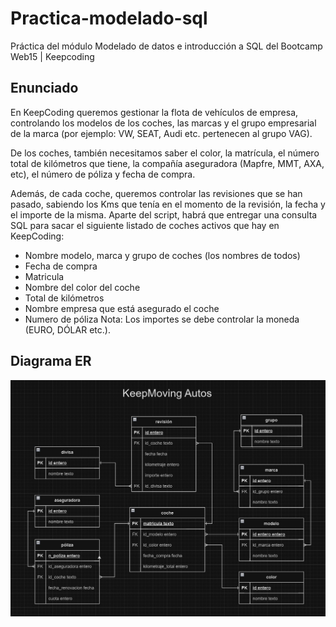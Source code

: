 # Practica-modelado-sql

Práctica del módulo Modelado de datos e introducción a SQL del Bootcamp Web15 | Keepcoding

## Enunciado

En KeepCoding queremos gestionar la flota de vehículos de empresa, controlando los
modelos de los coches, las marcas y el grupo empresarial de la marca (por ejemplo: VW,
SEAT, Audi etc. pertenecen al grupo VAG).

De los coches, también necesitamos saber el color, la matrícula, el número total
de kilómetros que tiene, la compañía aseguradora (Mapfre, MMT, AXA, etc), el número de
póliza y fecha de compra.

Además, de cada coche, queremos controlar las revisiones que se han pasado,
sabiendo los Kms que tenía en el momento de la revisión, la fecha y el
importe de la misma.
Aparte del script, habrá que entregar una consulta SQL para sacar el siguiente listado de
coches activos que hay en KeepCoding:

- Nombre modelo, marca y grupo de coches (los nombres de todos)
- Fecha de compra
- Matricula
- Nombre del color del coche
- Total de kilómetros
- Nombre empresa que está asegurado el coche
- Numero de póliza
  Nota: Los importes se debe controlar la moneda (EURO, DÓLAR etc.).

## Diagrama ER

![Diagrama Entidad-Relación](./img/Keepmoving%20ER.jpg)

